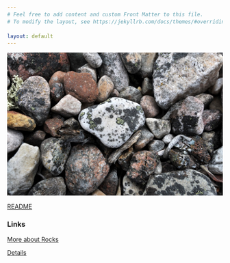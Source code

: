```yaml
---
# Feel free to add content and custom Front Matter to this file.
# To modify the layout, see https://jekyllrb.com/docs/themes/#overriding-theme-defaults

layout: default
---
```


![picture of rocks](rock.jpg "Rocks!")
 
[README](../README.md)


### Links

[More about Rocks](/rocks.markdown)

[Details](/details/rocks.markdown)
 
 
